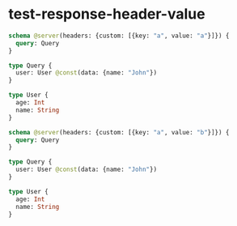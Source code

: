 # test-response-header-value

```graphql @server
schema @server(headers: {custom: [{key: "a", value: "a"}]}) {
  query: Query
}

type Query {
  user: User @const(data: {name: "John"})
}

type User {
  age: Int
  name: String
}
```

```graphql @server
schema @server(headers: {custom: [{key: "a", value: "b"}]}) {
  query: Query
}

type Query {
  user: User @const(data: {name: "John"})
}

type User {
  age: Int
  name: String
}
```
